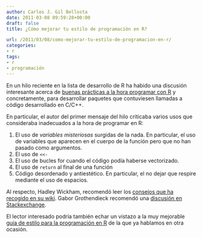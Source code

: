 ```yaml
---
author: Carlos J. Gil Bellosta
date: 2011-03-08 09:59:28+00:00
draft: false
title: ¿Cómo mejorar tu estilo de programación en R?

url: /2011/03/08/como-mejorar-tu-estilo-de-programacion-en-r/
categories:
- r
tags:
- r
- programación
---
```


En un hilo reciente en la lista de desarrollo de R ha habido una discusión interesante acerca de [buenas prácticas a la hora programar con R](http://r.789695.n4.nabble.com/Request-Suggestions-for-quot-good-teaching-quot-packages-esp-with-C-code-td3307289.html) y concretamente, para desarrollar paquetes que contuviesen llamadas a código desarrollado en C/C++.

En particular, el autor del primer mensaje del hilo criticaba varios usos que consideraba inadecuados a la hora de programar en R:

1. El uso de _variables misteriosas_ surgidas de la nada. En particular, el uso de variables que aparecen en el cuerpo de la función pero que no han pasado como argumentos.
2. El uso de `<<-`
3. El uso de bucles for cuando el código podía haberse vectorizado.
4. El uso de `return` al final de una función
5. Código desordenado y antiestético. En particular, el no dejar que respire mediante el uso de espacios.

Al respecto, Hadley Wickham, recomendó leer los [consejos que ha recogido en su wiki](https://github.com/hadley/devtools/wiki). Gabor Grothendieck recomendó una [discusión en Stackexchange](http://stats.stackexchange.com/questions/5418/first-r-packages-source-code-to-study-in-preparation-for-writing-own-package).

El lector interesado podría también echar un vistazo a la muy mejorable [guía de estilo para la programación en R](http://www.datanalytics.com/blog/2010/11/01/una-propuesta-de-guia-de-estilo-de-r/) de la que ya hablamos en otra ocasión.
